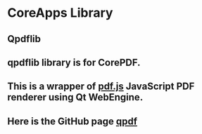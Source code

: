 # CoreApps Library


## Qpdflib
## qpdflib library is for CorePDF.
## This is a wrapper of [pdf.js](https://mozilla.github.io/pdf.js) JavaScript PDF renderer using Qt WebEngine.
## Here is the GitHub page [qpdf](https://github.com/Archie3d/qpdf)
